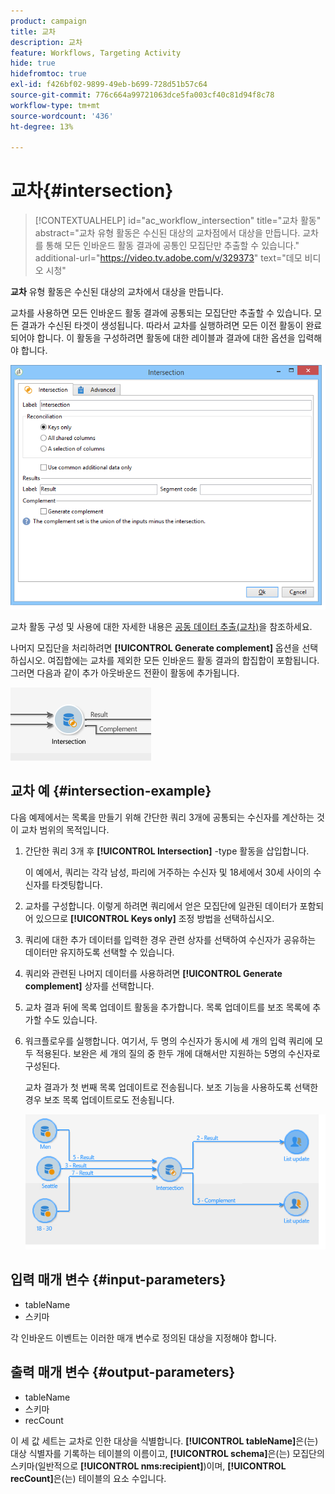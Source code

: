 ```yaml
---
product: campaign
title: 교차
description: 교차
feature: Workflows, Targeting Activity
hide: true
hidefromtoc: true
exl-id: f426bf02-9899-49eb-b699-728d51b57c64
source-git-commit: 776c664a99721063dce5fa003cf40c81d94f8c78
workflow-type: tm+mt
source-wordcount: '436'
ht-degree: 13%

---
```


# 교차{#intersection}

>[!CONTEXTUALHELP]
>id="ac_workflow_intersection"
>title="교차 활동"
>abstract="교차 유형 활동은 수신된 대상의 교차점에서 대상을 만듭니다. 교차를 통해 모든 인바운드 활동 결과에 공통인 모집단만 추출할 수 있습니다."
>additional-url="https://video.tv.adobe.com/v/329373" text="데모 비디오 시청"




**교차** 유형 활동은 수신된 대상의 교차에서 대상을 만듭니다.

교차를 사용하면 모든 인바운드 활동 결과에 공통되는 모집단만 추출할 수 있습니다. 모든 결과가 수신된 타겟이 생성됩니다. 따라서 교차를 실행하려면 모든 이전 활동이 완료되어야 합니다. 이 활동을 구성하려면 활동에 대한 레이블과 결과에 대한 옵션을 입력해야 합니다.

![](assets/s_user_segmentation_inter.png)

교차 활동 구성 및 사용에 대한 자세한 내용은 [공동 데이터 추출(교차)](targeting-data.md#extracting-joint-data--intersection-)을 참조하세요.

나머지 모집단을 처리하려면 **[!UICONTROL Generate complement]** 옵션을 선택하십시오. 여집합에는 교차를 제외한 모든 인바운드 활동 결과의 합집합이 포함됩니다. 그러면 다음과 같이 추가 아웃바운드 전환이 활동에 추가됩니다.

![](assets/s_user_segmentation_inter_compl.png)

## 교차 예 {#intersection-example}

다음 예제에서는 목록을 만들기 위해 간단한 쿼리 3개에 공통되는 수신자를 계산하는 것이 교차 범위의 목적입니다.

1. 간단한 쿼리 3개 후 **[!UICONTROL Intersection]** -type 활동을 삽입합니다.

   이 예에서, 쿼리는 각각 남성, 파리에 거주하는 수신자 및 18세에서 30세 사이의 수신자를 타겟팅합니다.

1. 교차를 구성합니다. 이렇게 하려면 쿼리에서 얻은 모집단에 일관된 데이터가 포함되어 있으므로 **[!UICONTROL Keys only]** 조정 방법을 선택하십시오.
1. 쿼리에 대한 추가 데이터를 입력한 경우 관련 상자를 선택하여 수신자가 공유하는 데이터만 유지하도록 선택할 수 있습니다.
1. 쿼리와 관련된 나머지 데이터를 사용하려면 **[!UICONTROL Generate complement]** 상자를 선택합니다.
1. 교차 결과 뒤에 목록 업데이트 활동을 추가합니다. 목록 업데이트를 보조 목록에 추가할 수도 있습니다.
1. 워크플로우를 실행합니다. 여기서, 두 명의 수신자가 동시에 세 개의 입력 쿼리에 모두 적용된다. 보완은 세 개의 질의 중 한두 개에 대해서만 지원하는 5명의 수신자로 구성된다.

   교차 결과가 첫 번째 목록 업데이트로 전송됩니다. 보조 기능을 사용하도록 선택한 경우 보조 목록 업데이트로도 전송됩니다.

   ![](assets/intersection_example.png)

## 입력 매개 변수 {#input-parameters}

* tableName
* 스키마

각 인바운드 이벤트는 이러한 매개 변수로 정의된 대상을 지정해야 합니다.

## 출력 매개 변수 {#output-parameters}

* tableName
* 스키마
* recCount

이 세 값 세트는 교차로 인한 대상을 식별합니다. **[!UICONTROL tableName]**&#x200B;은(는) 대상 식별자를 기록하는 테이블의 이름이고, **[!UICONTROL schema]**&#x200B;은(는) 모집단의 스키마(일반적으로 **[!UICONTROL nms:recipient]**)이며, **[!UICONTROL recCount]**&#x200B;은(는) 테이블의 요소 수입니다.
